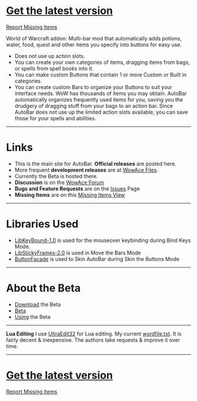 # [Get the latest version](http://www.wowace.com/projects/auto-bar/files/) #
[Report Missing Items](http://code.google.com/p/autobar/issues/list?q=label%3AMissingItem&can=1)

World of Warcraft addon: Multi-bar mod that automatically adds potions, water, food, quest and other items you specify into buttons for easy use.
  * Does not use up action slots.
  * You can create your own categories of items, dragging items from bags, or spells from spell books into it.
  * You can make custom Buttons that contain 1 or more Custom or Built in categories.
  * You can create custom Bars to organize your Buttons to suit your interface needs.
WoW has thousands of items you may obtain.  AutoBar automatically organizes frequently used items for you, saving you the drudgery of dragging stuff from your bags to an action bar.  Since AutoBar does not use up the limited action slots available, you can save those for your spells and abilities.

---

# Links #
  * This is the main site for AutoBar. **Official releases** are posted here.
  * More frequent **development releases** are at [WowAce Files](http://files.wowace.com/).
  * Currently the Beta is hosted there.
  * **Discussion** is on the [WowAce Forum](http://forums.wowace.com/showthread.php?t=8631)
  * **Bugs and Feature Requests** are on the  [Issues](http://code.google.com/p/autobar/issues/list) Page
  * **Missing Items** are on this  [Missing Items View](http://code.google.com/p/autobar/issues/list?q=label%3AMissingItem&can=1)

---

# Libraries Used #
  * [LibKeyBound-1.0](http://www.wowace.com/wiki/LibKeyBound-1.0) is used for the mouseover keybinding during Bind Keys Mode.
  * [LibStickyFrames-2.0](http://www.wowace.com/wiki/LibStickyFrames-2.0) is used in Move the Bars Mode
  * [ButtonFacade](http://wowace.com/wiki/ButtonFacade) is used to Skin AutoBar during Skin the Buttons Mode

---

# About the Beta #
  * [Download](http://files.wowace.com/cat-action-bars.html) the Beta
  * [Beta](Beta.md)
  * [Using](Usage.md) the Beta

---

**Lua Editing** I use [UltraEdit32](http://www.ultraedit.com/) for Lua editing.  My current [wordfile.txt](http://www.wowace.com/wiki/UltraEdit32).  It is fairly decent & inexpensive.  The authors take requests & improve it over time.

---

# [Get the latest version](http://www.wowace.com/projects/auto-bar/files/) #
[Report Missing Items](http://code.google.com/p/autobar/issues/list?q=label%3AMissingItem&can=1)